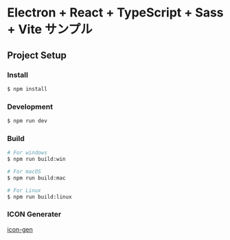 # Electron + React + TypeScript + Sass + Vite サンプル

## Project Setup

### Install

```bash
$ npm install
```

### Development

```bash
$ npm run dev
```

### Build

```bash
# For windows
$ npm run build:win

# For macOS
$ npm run build:mac

# For Linux
$ npm run build:linux
```

### ICON Generater

[icon-gen](https://github.com/akabekobeko/npm-icon-gen)
